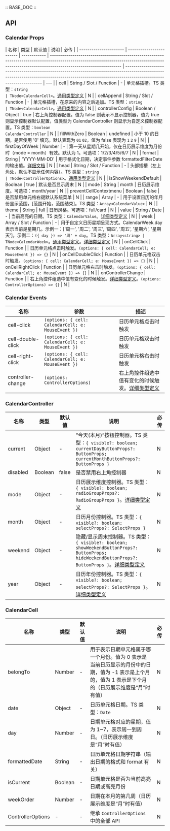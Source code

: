 :: BASE_DOC ::

## API

### Calendar Props

| 名称                   | 类型                     | 默认值       | 说明                                                                                                                                                                                            | 必传                                                                                                                                                                                              |
| ---------------------- | ------------------------ | ------------ | ----------------------------------------------------------------------------------------------------------------------------------------------------------------------------------------------- | ------------------------------------------------------------------------------------------------------------------------------------------------------------------------------------------------- | --- |
| cell                   | String / Slot / Function | -            | 单元格插槽。TS 类型：`string                                                                                                                                                                    | TNode<CalendarCell>`。[通用类型定义](https://github.com/Tencent/tdesign-vue/blob/develop/src/common.ts)                                                                                           | N   |
| cellAppend             | String / Slot / Function | -            | 单元格插槽，在原来的内容之后追加。TS 类型：`string                                                                                                                                              | TNode<CalendarCell>`。[通用类型定义](https://github.com/Tencent/tdesign-vue/blob/develop/src/common.ts)                                                                                           | N   |
| controllerConfig       | Boolean / Object         | true         | 右上角控制器配置。值为 false 则表示不显示控制器，值为 true 则显示控制器默认配置，值类型为 CalendarController 则显示为自定义控制器配置。TS 类型：`boolean                                        | CalendarController`                                                                                                                                                                               | N   |
| fillWithZero           | Boolean                  | undefined    | 小于 10 的日期，是否使用 '0' 填充。默认表现为 `01` `02`，值为 false 表现为 `1` `2` `9`                                                                                                          | N                                                                                                                                                                                                 |
| firstDayOfWeek         | Number                   | -            | 第一天从星期几开始，仅在日历展示维度为月份时（mode = month）有效。默认为 1。可选项：1/2/3/4/5/6/7                                                                                               | N                                                                                                                                                                                                 |
| format                 | String                   | 'YYYY-MM-DD' | 用于格式化日期，决定事件参数 formattedFilterDate 的输出值。[详细文档](https://day.js.org/docs/en/display/format)                                                                                | N                                                                                                                                                                                                 |
| head                   | String / Slot / Function | -            | 头部插槽（左上角处，默认不显示任何内容）。TS 类型：`string                                                                                                                                      | TNode<ControllerOptions>`。[通用类型定义](https://github.com/Tencent/tdesign-vue/blob/develop/src/common.ts)                                                                                      | N   |
| isShowWeekendDefault   | Boolean                  | true         | 默认是否显示周末                                                                                                                                                                                | N                                                                                                                                                                                                 |
| mode                   | String                   | month        | 日历展示维度。可选项：month/year                                                                                                                                                                | N                                                                                                                                                                                                 |
| preventCellContextmenu | Boolean                  | false        | 是否禁用单元格右键默认系统菜单                                                                                                                                                                  | N                                                                                                                                                                                                 |
| range                  | Array                    | -            | 用于设置日历的年月份显示范围，[范围开始，范围结束]。TS 类型：`Array<CalendarValue>`                                                                                                             | N                                                                                                                                                                                                 |
| theme                  | String                   | full         | 日历风格。可选项：full/card                                                                                                                                                                     | N                                                                                                                                                                                                 |
| value                  | String / Date            | -            | 当前高亮的日期。TS 类型：`CalendarValue`。[详细类型定义](https://github.com/Tencent/tdesign-vue/tree/develop/src/calendar/type.ts)                                                              | N                                                                                                                                                                                                 |
| week                   | Array / Slot / Function  | -            | 用于自定义日历星期呈现方式。CalendarWeek.day 表示当前是星期几。示例一：['周一', '周二', '周三', '周四', '周五', '星期六', '星期天']。示例二：`({ day }) => '周' + day`。TS 类型：`Array<string> | TNode<CalendarWeek>`。[通用类型定义](https://github.com/Tencent/tdesign-vue/blob/develop/src/common.ts)。[详细类型定义](https://github.com/Tencent/tdesign-vue/tree/develop/src/calendar/type.ts) | N   |
| onCellClick            | Function                 |              | 日历单元格点击时触发。`(options: { cell: CalendarCell; e: MouseEvent }) => {}`                                                                                                                  | N                                                                                                                                                                                                 |
| onCellDoubleClick      | Function                 |              | 日历单元格双击时触发。`(options: { cell: CalendarCell; e: MouseEvent }) => {}`                                                                                                                  | N                                                                                                                                                                                                 |
| onCellRightClick       | Function                 |              | 日历单元格右击时触发。`(options: { cell: CalendarCell; e: MouseEvent }) => {}`                                                                                                                  | N                                                                                                                                                                                                 |
| onControllerChange     | Function                 |              | 右上角控件组选中值有变化的时候触发。[详细类型定义](https://github.com/Tencent/tdesign-vue/tree/develop/src/calendar/type.ts)。`(options: ControllerOptions) => {}`                              | N                                                                                                                                                                                                 |

### Calendar Events

| 名称              | 参数                                               | 描述                                                                                                                         |
| ----------------- | -------------------------------------------------- | ---------------------------------------------------------------------------------------------------------------------------- |
| cell-click        | `(options: { cell: CalendarCell; e: MouseEvent })` | 日历单元格点击时触发                                                                                                         |
| cell-double-click | `(options: { cell: CalendarCell; e: MouseEvent })` | 日历单元格双击时触发                                                                                                         |
| cell-right-click  | `(options: { cell: CalendarCell; e: MouseEvent })` | 日历单元格右击时触发                                                                                                         |
| controller-change | `(options: ControllerOptions)`                     | 右上角控件组选中值有变化的时候触发。[详细类型定义](https://github.com/Tencent/tdesign-vue/tree/develop/src/calendar/type.ts) |

### CalendarController

| 名称     | 类型    | 默认值 | 说明                                                                                                                                                                                                                        | 必传 |
| -------- | ------- | ------ | --------------------------------------------------------------------------------------------------------------------------------------------------------------------------------------------------------------------------- | ---- |
| current  | Object  | -      | “今天(本月)”按钮控制器。TS 类型：`{ visible?: boolean; currentDayButtonProps?: ButtonProps; currentMonthButtonProps?: ButtonProps }`                                                                                        | N    |
| disabled | Boolean | false  | 是否禁用右上角控制器                                                                                                                                                                                                        | N    |
| mode     | Object  | -      | 日历展示维度控制器。TS 类型：`{ visible?: boolean; radioGroupProps?: RadioGroupProps }`。[详细类型定义](https://github.com/Tencent/tdesign-vue/tree/develop/src/calendar/type.ts)                                           | N    |
| month    | Object  | -      | 日历月份控制器。TS 类型：`{ visible?: boolean; selectProps?: SelectProps }`                                                                                                                                                 | N    |
| weekend  | Object  | -      | 隐藏/显示周末控制器。TS 类型：`{ visible?: boolean; showWeekendButtonProps?: ButtonProps; hideWeekendButtonProps?: ButtonProps }`。[详细类型定义](https://github.com/Tencent/tdesign-vue/tree/develop/src/calendar/type.ts) | N    |
| year     | Object  | -      | 日历年份控制器。TS 类型：`{ visible?: boolean; selectProps?: SelectProps }`。[详细类型定义](https://github.com/Tencent/tdesign-vue/tree/develop/src/calendar/type.ts)                                                       | N    |

### CalendarCell

| 名称              | 类型    | 默认值 | 说明                                                                                                                                                 | 必传 |
| ----------------- | ------- | ------ | ---------------------------------------------------------------------------------------------------------------------------------------------------- | ---- |
| belongTo          | Number  | -      | 用于表示日期单元格属于哪一个月份。值为 0 表示是当前日历显示的月份中的日期，值为 -1 表示是上个月的，值为 1 表示是下个月的（日历展示维度是“月”时有值） | N    |
| date              | Object  | -      | 日历单元格日期。TS 类型：`Date`                                                                                                                      | N    |
| day               | Number  | -      | 日期单元格对应的星期，值为 1~7，表示周一到周日。（日历展示维度是“月”时有值）                                                                         | N    |
| formattedDate     | String  | -      | 日历单元格日期字符串（输出日期的格式和 format 有关）                                                                                                 | N    |
| isCurrent         | Boolean | -      | 日期单元格是否为当前高亮日期或高亮月份                                                                                                               | N    |
| weekOrder         | Number  | -      | 日期在本月的第几周（日历展示维度是“月”时有值）                                                                                                       | N    |
| ControllerOptions | -       | -      | 继承 `ControllerOptions` 中的全部 API                                                                                                                | N    |
